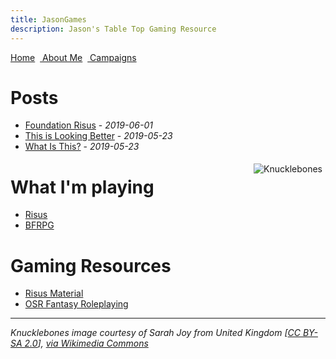 ```yaml
---
title: JasonGames
description: Jason's Table Top Gaming Resource
---
```

<link rel="stylesheet" href="https://use.fontawesome.com/releases/v5.8.2/css/all.css" integrity="sha384-oS3vJWv+0UjzBfQzYUhtDYW+Pj2yciDJxpsK1OYPAYjqT085Qq/1cq5FLXAZQ7Ay" crossorigin="anonymous">
<style> .sideimg {float:right; margin: 5px;}</style>
<a href="/jasongames"><i class="fas fa-home"></i> Home</a> &nbsp;<a href="/"><i class="fas fa-user-circle"></i> About Me</a> &nbsp;<a href="./Campaigns"><i class="fas fa-dungeon"></i> Campaigns</a>


# Posts
- [Foundation Risus](./2019/06/01/FoundationRisus.html) - *2019-06-01*
- [This is Looking Better](./2019/05/23/ThisIsLookingBetter.html) - *2019-05-23*
- [What Is This?](./2019/05/23/Whatisthis.html) - *2019-05-23*


<span class="sideimg">![Knucklebones](https://upload.wikimedia.org/wikipedia/commons/thumb/1/1b/Mongolian_game_%286325695968%29.jpg/160px-Mongolian_game_%286325695968%29.jpg)</span>


# What I'm playing
- [Risus](https://www.drivethrurpg.com/product/170294)
- [BFRPG](https://basicfantasy.org/index.html)

# Gaming Resources
- [Risus Material](./risusindex)
- [OSR Fantasy Roleplaying](./OSRindex)

---
*Knucklebones image courtesy of Sarah Joy from United Kingdom [<a href="https://creativecommons.org/licenses/by-sa/2.0">CC BY-SA 2.0</a>], <a href="https://commons.wikimedia.org/wiki/File:Mongolian_game_(6325695968).jpg">via Wikimedia Commons</a>*
